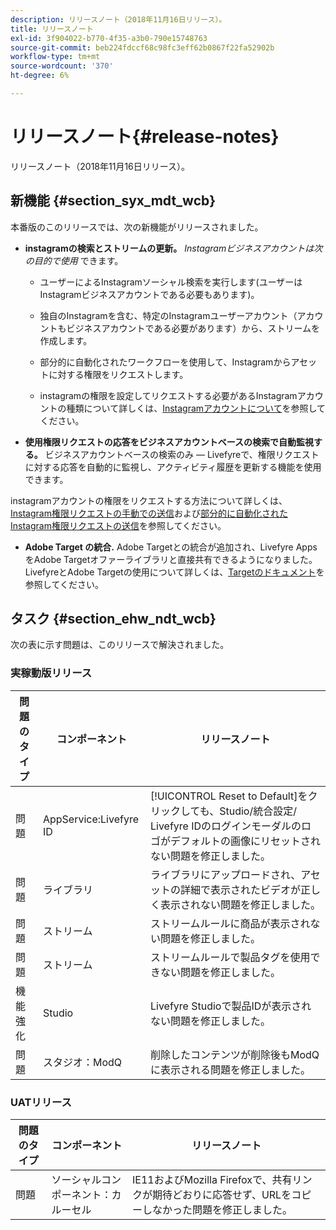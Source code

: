 ```yaml
---
description: リリースノート（2018年11月16日リリース）。
title: リリースノート
exl-id: 3f904022-b770-4f35-a3b0-790e15748763
source-git-commit: beb224fdccf68c98fc3eff62b0867f22fa52902b
workflow-type: tm+mt
source-wordcount: '370'
ht-degree: 6%

---
```


# リリースノート{#release-notes}

リリースノート（2018年11月16日リリース）。

## 新機能 {#section_syx_mdt_wcb}

本番版のこのリリースでは、次の新機能がリリースされました。

* **instagramの検索とストリームの更新。**  *Instagramビジネスアカウントは次の目的で使用* できます。

   * ユーザーによるInstagramソーシャル検索を実行します(ユーザーはInstagramビジネスアカウントである必要もあります)。

   * 独自のInstagramを含む、特定のInstagramユーザーアカウント（アカウントもビジネスアカウントである必要があります）から、ストリームを作成します。

   * 部分的に自動化されたワークフローを使用して、Instagramからアセットに対する権限をリクエストします。

   * instagramの権限を設定してリクエストする必要があるInstagramアカウントの種類について詳しくは、[Instagramアカウントについて](/help/using/c-users-creating-accounts-with-studio-access/t-configure-social-accout-instagram/c-about-instagram-accounts.md)を参照してください。

* **使用権限リクエストの応答をビジネスアカウントベースの検索で自動監視する。** ビジネスアカウントベースの検索のみ — Livefyreで、権限リクエストに対する応答を自動的に監視し、アクティビティ履歴を更新する機能を使用できます。

instagramアカウントの権限をリクエストする方法について詳しくは、[Instagram権限リクエストの手動での送信](/help/using/c-how-requesting-rights-works/c-send-instagram-manual-rights-request.md)および[部分的に自動化されたInstagram権限リクエストの送信](/help/using/c-how-requesting-rights-works/c-send-an-instagram-rights-request-from-the-library.md)を参照してください。

* **Adobe Target の統合.** Adobe Targetとの統合が追加され、Livefyre AppsをAdobe Targetオファーライブラリと直接共有できるようになりました。LivefyreとAdobe Targetの使用について詳しくは、[Targetのドキュメント](https://experienceleague.adobe.com/docs/livefyre/using/library/livefyre-target.html)を参照してください。

## タスク {#section_ehw_ndt_wcb}

次の表に示す問題は、このリリースで解決されました。

### 実稼動版リリース

| 問題のタイプ | コンポーネント | リリースノート |
|--- |--- |--- |
| 問題 | AppService:Livefyre ID | [!UICONTROL Reset to Default]をクリックしても、Studio/統合設定/ Livefyre IDのログインモーダルのロゴがデフォルトの画像にリセットされない問題を修正しました。 |
| 問題 | ライブラリ | ライブラリにアップロードされ、アセットの詳細で表示されたビデオが正しく表示されない問題を修正しました。 |
| 問題 | ストリーム | ストリームルールに商品が表示されない問題を修正しました。 |
| 問題 | ストリーム | ストリームルールで製品タグを使用できない問題を修正しました。 |
| 機能強化 | Studio | Livefyre Studioで製品IDが表示されない問題を修正しました。 |
| 問題 | スタジオ：ModQ | 削除したコンテンツが削除後もModQに表示される問題を修正しました。 |

### UATリリース

| **問題のタイプ** | **コンポーネント** | **リリースノート** |
|---|---|---|
| 問題 | ソーシャルコンポーネント：カルーセル | IE11およびMozilla Firefoxで、共有リンクが期待どおりに応答せず、URLをコピーしなかった問題を修正しました。 |
